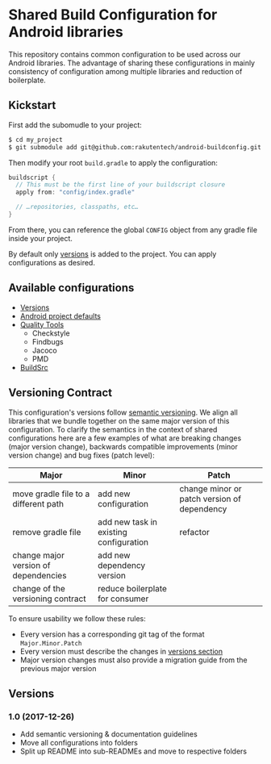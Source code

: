 # Shared Build Configuration for Android libraries
This repository contains common configuration to be used across our Android libraries. The advantage of sharing these configurations in mainly consistency of configuration among multiple libraries and reduction of boilerplate.

## Kickstart
First add the subomudle to your project:

```sh
$ cd my_project
$ git submodule add git@github.com:rakutentech/android-buildconfig.git config
```

Then modify your root `build.gradle` to apply the configuration:

```groovy
buildscript {
  // This must be the first line of your buildscript closure
  apply from: "config/index.gradle"

  // …repositories, classpaths, etc…
}
```

From there, you can reference the global `CONFIG` object from any gradle file inside your project.

By default only [versions](versions/README.md) is added to the project. You can apply configurations as desired.

## Available configurations
* [Versions](versions/REAMDE.md)
* [Android project defaults](android/README.md)
* [Quality Tools](quality/README.md)
  - Checkstyle
  - Findbugs
  - Jacoco
  - PMD
* [BuildSrc](buildSrc/README.md)

## Versioning Contract
This configuration's versions follow [semantic versioning](https://semver.org/). We align all libraries that we bundle together on the same major version of this configuration. To clarify the semantics in the context of shared configurations here are a few examples of what are breaking changes (major version change), backwards compatible improvements (minor version change) and bug fixes (patch level):

Major | Minor | Patch
----- | ----- | ------
move gradle file to a different path | add new configuration | change minor or patch version of dependency
remove gradle file | add new task in existing configuration | refactor
change major version of dependencies | add new dependency version |
change of the versioning contract | reduce boilerplate for consumer | 

To ensure usability we follow these rules:
* Every version has a corresponding git tag of the format `Major.Minor.Patch`
* Every version must describe the changes in [versions section](#versions)
* Major version changes must also provide a migration guide from the previous major version

## Versions <a name="versions"></a>
### 1.0 (2017-12-26)
* Add semantic versioning & documentation guidelines
* Move all configurations into folders
* Split up README into sub-READMEs and move to respective folders